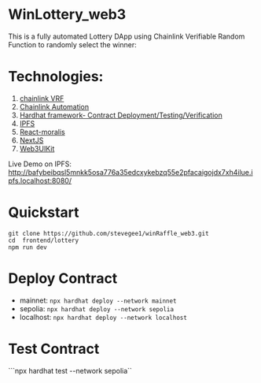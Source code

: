 # WinLottery_web3
This is a fully automated Lottery DApp using Chainlink Verifiable Random Function to randomly select the winner: 

# Technologies:
1. [chainlink VRF](https://docs.chain.link/vrf)
2. [Chainlink Automation](https://docs.chain.link/chainlink-automation)
3. [Hardhat framework- Contract Deployment/Testing/Verification](https://hardhat.org/)
4. [IPFS](https://ipfs.tech/)
5. [React-moralis](https://www.npmjs.com/package/react-moralis)
6. [NextJS](https://nextjs.org/)
7. [Web3UIKit](https://web3uikit.com/)


Live Demo on IPFS: http://bafybeibqsl5mnkk5osa776a35edcxykebzq55e2pfacaigojdx7xh4ilue.ipfs.localhost:8080/

# Quickstart
```
git clone https://github.com/stevegee1/winRaffle_web3.git
cd  frontend/lottery
npm run dev
```
# Deploy Contract
* mainnet: ```npx hardhat deploy --network mainnet```
* sepolia: ```npx hardhat deploy --network sepolia```
* localhost: ```npx hardhat deploy --network localhost```

# Test Contract
```npx hardhat test --network sepolia``



